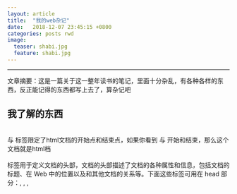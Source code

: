 ```yaml
---
layout: article
title:  "我的web杂记"
date:   2018-12-07 23:45:15 +0800
categories: posts rwd
image:
  teaser: shabi.jpg
  feature: shabi.jpg
--- 
```

 --- 
 文章摘要：这是一篇关于这一整年读书的笔记，里面十分杂乱，有各种各样的东西，反正能记得的东西都写上去了，算杂记吧

 ## 我了解的东西
 
 <br> <html> 与 </html> 标签限定了html文档的开始点和结束点，如果你看到 <html> 与 </html> 开始和结束，那么这个文档就是html档 <br/>
 <br> <head> 标签用于定义文档的头部，文档的头部描述了文档的各种属性和信息，包括文档的标题、在 Web 中的位置以及和其他文档的关系等。下面这些标签可用在 head 部分：<base>, <link>, <meta>, <script>, <style>, 以及 <title>。<br/>
 